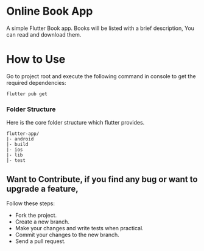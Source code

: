 # Online Book App

A simple Flutter Book app. Books will be listed with a brief description, You can read and download them.

# How to Use 

Go to project root and execute the following command in console to get the required dependencies: 

```
flutter pub get 
```

### Folder Structure
Here is the core folder structure which flutter provides.

```
flutter-app/
|- android
|- build
|- ios
|- lib
|- test
```

## Want to Contribute, if you find any bug or want to upgrade a feature,
Follow these steps:
- Fork the project.
- Create a new branch.
- Make your changes and write tests when practical.
- Commit your changes to the new branch.
- Send a pull request.
